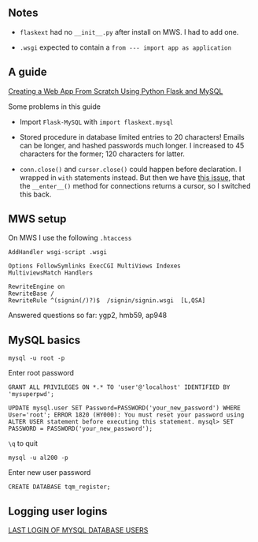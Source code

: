 ## Notes

- `flaskext` had no `__init__.py` after install on MWS. I had to add one.

- `.wsgi` expected to contain a `from --- import app as application` 

## A guide

[Creating a Web App From Scratch Using Python Flask and MySQL](https://code.tutsplus.com/tutorials/creating-a-web-app-from-scratch-using-python-flask-and-mysql--cms-22972)

Some problems in this guide

- Import `Flask-MySQL` with `import flaskext.mysql`

- Stored procedure in database limited entries to 20 characters! Emails can be longer, and hashed passwords much longer. I increased to 45 characters for the former; 120 characters for latter.

- `conn.close()` and `cursor.close()` could happen before declaration. I wrapped in `with` statements instead. But then we have [this issue](https://github.com/PyMySQL/PyMySQL/issues/248), that the `__enter__()` method for connections returns a cursor, so I switched this back.

## MWS setup

On MWS I use the following `.htaccess`

```
AddHandler wsgi-script .wsgi

Options FollowSymlinks ExecCGI MultiViews Indexes
MultiviewsMatch Handlers

RewriteEngine on
RewriteBase /
RewriteRule ^(signin(/)?)$  /signin/signin.wsgi  [L,QSA]
```

Answered questions so far: ygp2, hmb59, ap948


## MySQL basics

`mysql -u root -p`

Enter root password

`GRANT ALL PRIVILEGES ON *.* TO 'user'@'localhost' IDENTIFIED BY 'mysuperpwd';`

`UPDATE mysql.user SET Password=PASSWORD('your_new_password')
       WHERE User='root';
ERROR 1820 (HY000): You must reset your password using ALTER USER statement before executing this statement.
mysql> SET PASSWORD = PASSWORD('your_new_password');`

`\q` to quit

`mysql -u al200 -p`

Enter new user password

`CREATE DATABASE tqm_register;`

## Logging user logins

[LAST LOGIN OF MYSQL DATABASE USERS](http://www.fromdual.com/last-login-off-mysql-database-users)
